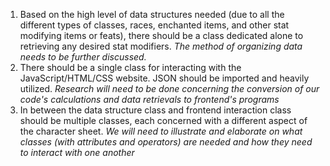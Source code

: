 1. Based on the high level of data structures needed (due to all the different
  types of classes, races, enchanted items, and other stat modifying items or
  feats), there should be a class dedicated alone to retrieving any desired
  stat modifiers.
  *The method of organizing data needs to be further discussed.*
2. There should be a single class for interacting with the JavaScript/HTML/CSS
  website. JSON should be imported and heavily utilized.
  *Research will need to be done concerning the conversion of our code's*
  *calculations and data retrievals to frontend's programs*
3. In between the data structure class and frontend interaction class should be
  multiple classes, each concerned with a different aspect of the character
  sheet.
  *We will need to illustrate and elaborate on what classes (with attributes*
  *and operators) are needed and how they need to interact with one another*
